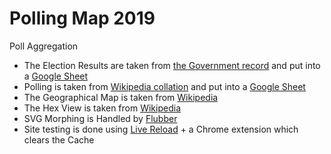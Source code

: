 # Polling Map 2019
Poll Aggregation

- The Election Results are taken from [the Government record](https://data.gov.uk/dataset/b77fcedb-4792-4de4-935f-4f344ed4c2c6/general-election-results-2017) and put into a [Google Sheet](https://docs.google.com/spreadsheets/d/1wRoYhZjzj4RU9mStNORmWgbA1kdOr229c0S_eWJU2Hs/edit#gid=1511842994)
- Polling is taken from [Wikipedia collation](https://en.wikipedia.org/wiki/Opinion_polling_for_the_next_United_Kingdom_general_election) and put into a [Google Sheet](https://docs.google.com/spreadsheets/d/1SGSY9PxrHFAft206UQSHMleqam7-qEhiqCXsFXgRYt8/edit#gid=0)
- The Geographical Map is taken from [Wikipedia]( https://upload.wikimedia.org/wikipedia/commons/4/44/UK_Constituencies_2017_%28blank%29.svg)
- The Hex View is taken from [Wikipedia](https://commons.wikimedia.org/wiki/File:2017_UK_general_election_constituency_map.svg)
- SVG Morphing is Handled by [Flubber](https://github.com/veltman/flubber)
- Site testing is done using [Live Reload](https://github.com/lepture/python-livereload) + a Chrome extension which clears the Cache 
